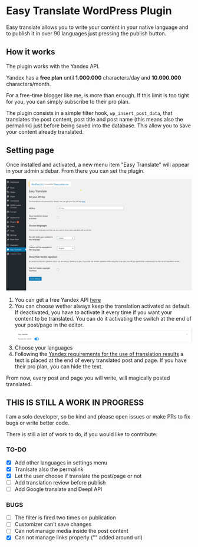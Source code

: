 # Easy Translate WordPress Plugin
Easy translate allows you to write your content in your native language and to publish it in over 90 languages just pressing the publish button.

## How it works
The plugin works with the Yandex API.

Yandex has a **free plan** until **1.000.000** characters/day and **10.000.000** characters/month.

For a free-time blogger like me, is more than enough. If this limit is too tight for you, you can simply subscribe to their pro plan.

The plugin consists in a simple filter hook, `wp_insert_post_data`, that translates the post content, post title and post name (this means also the permalink) just before being saved into the database. This allow you to save your content already translated.

## Setting page
Once installed and activated, a new menu item "Easy Translate" will appear in your admin sidebar.
From there you can set the plugin.

![setting page of easy translate](./screenshots/settings.png)

1. You can get a free Yandex API [here](https://translate.yandex.com/developers/keys)
2. You can choose wether always keep the translation activated as default. If deactivated, you have to activate it every time if you want your content to be translated. You can do it activating the switch at the end of your post/page in the editor.![switch in editor page](./screenshots/switch_editor.png)
3. Choose your languages
4. Following the [Yandex requirements for the use of translation results](https://tech.yandex.com/translate/doc/dg/concepts/design-requirements-docpage/) a text is placed at the end of every translated post and page. If you have their pro plan, you can hide the text.

From now, every post and page you will write, will magically posted translated.

## THIS IS STILL A WORK IN PROGRESS
I am a solo developer, so be kind and please open issues or make PRs to fix bugs or write better code.

There is still a lot of work to do, if you would like to contribute:

### TO-DO
- [x] Add other languages in settings menu
- [x] Tranlsate also the permalink
- [x] Let the user choose if translate the post/page or not
- [ ] Add translation review before publish
- [ ] Add Google translate and Deepl API

### BUGS
- [ ] The filter is fired two times on publication
- [ ] Customizer can't save changes
- [ ] Can not manage media inside the post content
- [x] Can not manage links properly ("" added around url)

